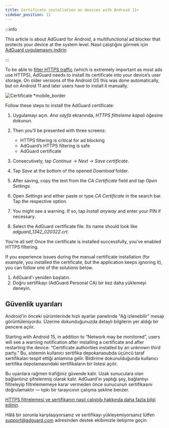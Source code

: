 ```yaml
---
title: Certificate installation on devices with Android 11+
sidebar_position: 11
---
```


:::info

This article is about AdGuard for Android, a multifunctional ad blocker that protects your device at the system level. Nasıl çalıştığını görmek için [AdGuard uygulamasını indirin](https://agrd.io/download-kb-adblock)

:::

To be able to [filter HTTPS traffic](/general/https-filtering/what-is-https-filtering.md) (which is extremely important as most ads use HTTPS), AdGuard needs to install its certificate into your device’s user storage. On older versions of the Android OS this was done automatically, but on Android 11 and later users have to install it manually.

![Certificate *mobile_border](https://cdn.adtidy.org/content/kb/ad_blocker/android/solving_problems/manual-certificate/screenCA.gif)

Follow these steps to install the AdGuard certificate:

1. Uygulamayı açın. *Ana sayfa* ekranında, *HTTPS filtreleme kapalı* öğesine dokunun.

1. Then you’ll be presented with three screens:
    - HTTPS filtering is critical for ad blocking
    - AdGuard’s HTTPS filtering is safe
    - AdGuard certificate

1. Consecutively, tap *Continue* → *Next* → *Save certificate*.

1. Tap *Save* at the bottom of the opened *Download* folder.

1. After saving, copy the text from the *CA Certificate* field and tap *Open Settings*.

1. Open *Settings* and either paste or type *CA Certificate* in the search bar. Tap the respective option.

1. You might see a warning. If so, tap *Install anyway* and enter your PIN if necessary.

1. Select the AdGuard certificate file. Its name should look like *adguard_1342_020322.crt*.

You’re all set! Once the certificate is installed successfully, you’ve enabled HTTPS filtering.

If you experience issues during the manual certificate installation (for example, you installed the certificate, but the application keeps ignoring it), you can follow one of the solutions below.

1. AdGuard'ı yeniden başlatın.
1. Doğru sertifikayı (AdGuard Personal CA) bir kez daha yüklemeyi deneyin.

## Güvenlik uyarıları

Android'in önceki sürümlerinde hızlı ayarlar panelinde "Ağ izlenebilir" mesajı görüntüleniyordu. Üzerine dokunduğunuzda detaylı bilgilerin yer aldığı bir pencere açılır.

Starting with Android 15, in addition to “Network may be monitored”, users will see a warning notification after installing a certificate and after restarting the device: “Certificate authorities installed by an unknown third party.” Bu, sistemin kullanıcı sertifika depokanasubda üçüncü taraf sertifikaları tespit ettiği anlamına gelir. Bildirime dokunulduğunda kullanıcı sertifika depolamasındaki sertifikaların bir listesi açılır.

Bu uyarılara rağmen trafiğiniz güvende kalır. Uzak sunuculara olan bağlantınız şifrelenmiş olarak kalır. AdGuard'ın yaptığı şey, bağlantıyı filtreleyip filtrelememeye karar vermeden önce sunucunun sertifikasını doğrulamaktır — tıpkı bir tarayıcının çalışma şekline benzer.

[HTTPS filtrelemesi ve sertifikanın nasıl çalıştığı hakkında daha fazla bilgi edinin](/general/https-filtering/what-is-https-filtering.md).

Hâlâ bir sorunla karşılaşıyorsanız ve sertifikayı yükleyemiyorsanız lütfen <support@adguard.com> adresinden destek ekibimizle iletişime geçin.

